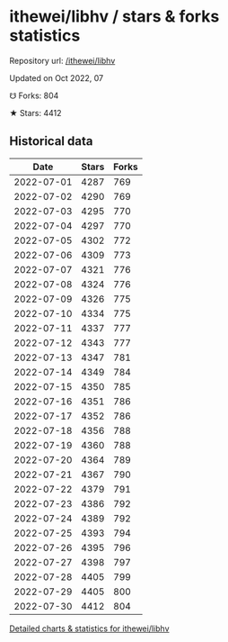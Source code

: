 # ithewei/libhv / stars & forks statistics

Repository url: [/ithewei/libhv](https://github.com/ithewei/libhv)

Updated on Oct 2022, 07

☋ Forks: 804

★ Stars: 4412

## Historical data
| Date | Stars | Forks |
|------|-------|-------|
| 2022-07-01 | 4287 | 769 | 
| 2022-07-02 | 4290 | 769 | 
| 2022-07-03 | 4295 | 770 | 
| 2022-07-04 | 4297 | 770 | 
| 2022-07-05 | 4302 | 772 | 
| 2022-07-06 | 4309 | 773 | 
| 2022-07-07 | 4321 | 776 | 
| 2022-07-08 | 4324 | 776 | 
| 2022-07-09 | 4326 | 775 | 
| 2022-07-10 | 4334 | 775 | 
| 2022-07-11 | 4337 | 777 | 
| 2022-07-12 | 4343 | 777 | 
| 2022-07-13 | 4347 | 781 | 
| 2022-07-14 | 4349 | 784 | 
| 2022-07-15 | 4350 | 785 | 
| 2022-07-16 | 4351 | 786 | 
| 2022-07-17 | 4352 | 786 | 
| 2022-07-18 | 4356 | 788 | 
| 2022-07-19 | 4360 | 788 | 
| 2022-07-20 | 4364 | 789 | 
| 2022-07-21 | 4367 | 790 | 
| 2022-07-22 | 4379 | 791 | 
| 2022-07-23 | 4386 | 792 | 
| 2022-07-24 | 4389 | 792 | 
| 2022-07-25 | 4393 | 794 | 
| 2022-07-26 | 4395 | 796 | 
| 2022-07-27 | 4398 | 797 | 
| 2022-07-28 | 4405 | 799 | 
| 2022-07-29 | 4405 | 800 | 
| 2022-07-30 | 4412 | 804 | 


[Detailed charts & statistics for ithewei/libhv](https://reviewgithub.com/rep/ithewei/libhv)
